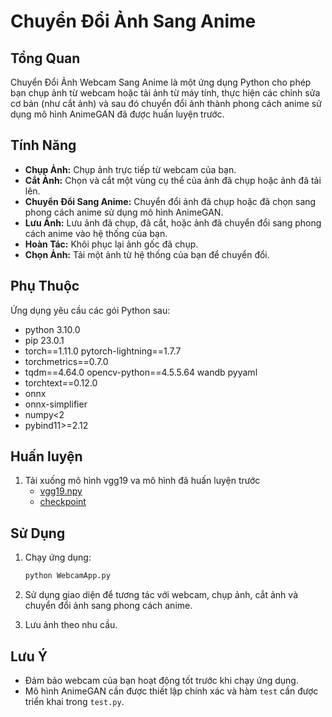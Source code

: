 # Chuyển Đổi Ảnh Sang Anime

## Tổng Quan

Chuyển Đổi Ảnh Webcam Sang Anime là một ứng dụng Python cho phép bạn chụp ảnh từ webcam hoặc tải ảnh từ máy tính, thực
hiện các chỉnh sửa cơ bản (như cắt ảnh) và sau đó chuyển đổi ảnh thành phong cách anime sử dụng mô hình AnimeGAN đã được
huấn luyện trước.

## Tính Năng

- **Chụp Ảnh:** Chụp ảnh trực tiếp từ webcam của bạn.
- **Cắt Ảnh:** Chọn và cắt một vùng cụ thể của ảnh đã chụp hoặc ảnh đã tải lên.
- **Chuyển Đổi Sang Anime:** Chuyển đổi ảnh đã chụp hoặc đã chọn sang phong cách anime sử dụng mô hình AnimeGAN.
- **Lưu Ảnh:** Lưu ảnh đã chụp, đã cắt, hoặc ảnh đã chuyển đổi sang phong cách anime vào hệ thống của bạn.
- **Hoàn Tác:** Khôi phục lại ảnh gốc đã chụp.
- **Chọn Ảnh:** Tải một ảnh từ hệ thống của bạn để chuyển đổi.

## Phụ Thuộc

Ứng dụng yêu cầu các gói Python sau:

- python 3.10.0
- pip 23.0.1
- torch==1.11.0 pytorch-lightning==1.7.7
- torchmetrics==0.7.0
- tqdm==4.64.0 opencv-python==4.5.5.64 wandb pyyaml
- torchtext==0.12.0
- onnx
- onnx-simplifier
- numpy<2
- pybind11>=2.12

## Huấn luyện

1. Tải xuống mô hình vgg19 va mô hình đã huấn luyện trước
    - [vgg19.npy](https://drive.google.com/drive/folders/1Yc0lj5qy1RRSdyMb_AX6bEiJtriK_Cj3)
    - [checkpoint](https://drive.google.com/drive/folders/1Yc0lj5qy1RRSdyMb_AX6bEiJtriK_Cj3)

## Sử Dụng

1. Chạy ứng dụng:
   ```bash
   python WebcamApp.py
   ```

2. Sử dụng giao diện để tương tác với webcam, chụp ảnh, cắt ảnh và chuyển đổi ảnh sang phong cách anime.

3. Lưu ảnh theo nhu cầu.

## Lưu Ý

- Đảm bảo webcam của bạn hoạt động tốt trước khi chạy ứng dụng.
- Mô hình AnimeGAN cần được thiết lập chính xác và hàm `test` cần được triển khai trong `test.py`.


